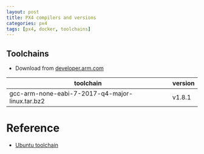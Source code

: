 ```yaml
---
layout: post
title: PX4 compilers and versions
categories: px4
tags: [px4, docker, toolchains]
---
```


## Toolchains
- Download from [developer.arm.com](https://developer.arm.com/open-source/gnu-toolchain/gnu-rm/downloads)

|  toolchain   |  version   |
| --- | --- |
|  gcc-arm-none-eabi-7-2017-q4-major-linux.tar.bz2   |  v1.8.1   |

# Reference
- [Ubuntu toolchain](https://dev.px4.io/en/setup/dev_env_linux_ubuntu.html#nuttx-based-hardware)